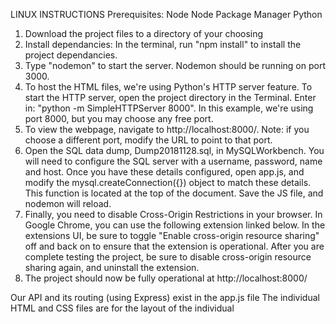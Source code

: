 LINUX INSTRUCTIONS
Prerequisites:
Node
Node Package Manager
Python

1. Download the project files to a directory of your choosing
2. Install dependancies: In the terminal, run "npm install" to install the project dependancies. 
3. Type "nodemon" to start the server. Nodemon should be running on port 3000.
4. To host the HTML files, we're using Python's HTTP server feature. To start the HTTP server, open the project directory in the Terminal. Enter in: "python -m SimpleHTTPServer 8000". In this example, we're using port 8000, but you may choose any free port. 
5. To view the webpage, navigate to http://localhost:8000/. Note: if you choose a different port, modify the URL to point to that port. 
6. Open the SQL data dump, Dump20181128.sql, in MySQLWorkbench. You will need to configure the SQL server with a username, password, name and host. Once you have these details configured, open app.js, and modify the mysql.createConnection({}) object to match these details. This function is located at the top of the document. Save the JS file, and nodemon will reload.
7. Finally, you need to disable Cross-Origin Restrictions in your browser. In Google Chrome, you can use the following extension linked below. In the extensions UI, be sure to toggle "Enable cross-origin resource sharing" off and back on to ensure that the extension is operational. After you are complete testing the project, be sure to disable cross-origin resource sharing again, and uninstall the extension. 
7. The project should now be fully operational at http://localhost:8000/

Our API and its routing (using Express) exist in the app.js file
The individual HTML and CSS files are for the layout of the individual 

